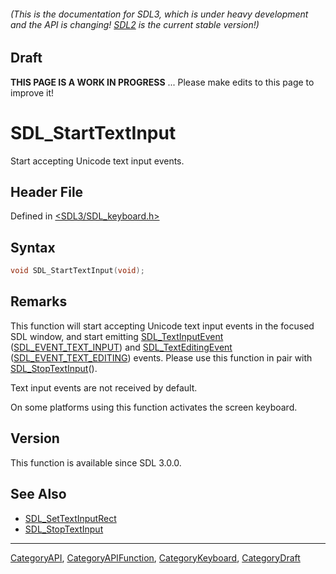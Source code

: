 ###### (This is the documentation for SDL3, which is under heavy development and the API is changing! [SDL2](https://wiki.libsdl.org/SDL2/) is the current stable version!)

## Draft

**THIS PAGE IS A WORK IN PROGRESS** ... Please make edits to this page to improve it!
# SDL_StartTextInput

Start accepting Unicode text input events.

## Header File

Defined in [<SDL3/SDL_keyboard.h>](https://github.com/libsdl-org/SDL/blob/main/include/SDL3/SDL_keyboard.h)

## Syntax

```c
void SDL_StartTextInput(void);

```

## Remarks

This function will start accepting Unicode text input events in the focused
SDL window, and start emitting [SDL_TextInputEvent](SDL_TextInputEvent)
([SDL_EVENT_TEXT_INPUT](SDL_EVENT_TEXT_INPUT)) and
[SDL_TextEditingEvent](SDL_TextEditingEvent)
([SDL_EVENT_TEXT_EDITING](SDL_EVENT_TEXT_EDITING)) events. Please use this
function in pair with [SDL_StopTextInput](SDL_StopTextInput)().

Text input events are not received by default.

On some platforms using this function activates the screen keyboard.

## Version

This function is available since SDL 3.0.0.

## See Also

- [SDL_SetTextInputRect](SDL_SetTextInputRect)
- [SDL_StopTextInput](SDL_StopTextInput)

----
[CategoryAPI](CategoryAPI), [CategoryAPIFunction](CategoryAPIFunction), [CategoryKeyboard](CategoryKeyboard), [CategoryDraft](CategoryDraft)


